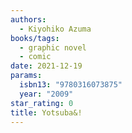 ```yaml
---
authors:
  - Kiyohiko Azuma
books/tags:
  - graphic novel
  - comic
date: 2021-12-19
params:
  isbn13: "9780316073875"
  year: "2009"
star_rating: 0
title: Yotsuba&!
---
```


<!--more-->
